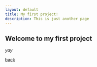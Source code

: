 ```yaml
---
layout: default
title: My first project!
description: This is just another page
---
```

## Welcome to my first project

_yay_

[back](./)
